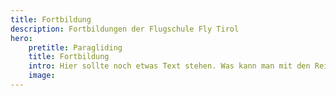 ```yaml
---
title: Fortbildung
description: Fortbildungen der Flugschule Fly Tirol
hero: 
    pretitle: Paragliding
    title: Fortbildung
    intro: Hier sollte noch etwas Text stehen. Was kann man mit den Reisen machen?
    image: 
---
```


<hero-two :hero="hero"></hero-two>
